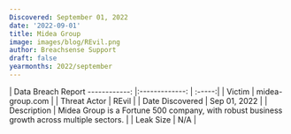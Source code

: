 ```yaml
---
Discovered: September 01, 2022
date: '2022-09-01'
title: Midea Group
image: images/blog/REvil.png
author: Breachsense Support
draft: false
yearmonths: 2022/september
---
```



| Data Breach Report
------------:     |:-------------:    | :-----:|
| Victim      | midea-group.com      | 
| Threat Actor      | REvil      | 
| Date Discovered      | Sep 01, 2022      | 
| Description      | Midea Group is a Fortune 500 company, with robust business growth across multiple sectors.      | 
| Leak Size      | N/A      | 

